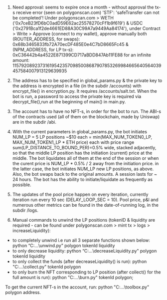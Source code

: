 1. Need approval: seems to expire once a month - without approval the tx-s receive error (seen on polygonscan.com) 
  'STF': 'safeTransfer can not be completed'!
  Under polygonscan.com > WETH ('0x7ceB23fD6bC0adD59E62ac25578270cFf1b9f619') & USDC ('0x2791Bca1f2de4661ED88A30C99A7a9449Aa84174'),
  under Contract > Write > Approve (connect to my wallet), approve manually both
  (ROUTER_ADDRESS, for swaps): 0x68b3465833fb72A70ecDF485E0e4C7bD8665Fc45 & (NPM_ADDRESS, for LP tx-s): 0xC36442b4a4522E871399CD717aBDD847Ab11FE88
  for an infinite amount: 115792089237316195423570985008687907853269984665640564039457584007913129639935
  
2. The address has to be specified in global_params.py & the private key to the address is encrypted in a file (in the subdir /accounts)
    with encrypt_file() in encryption.py. It requires /accounts/salt.txt. When the bot is run, a password to access the private key is required
    via decrypt_file(),run at the beginning of main() in main.py.
  
3. The account has to have no NFT-s, in order for the bot to run. The ABI-s of the contracts used (all of them on the blockchain, made by Uniswap)
    are in the subdir /abi.

 
4.  With the current parameters in global_params.py, the bot initiates NUM_LP = 5 LP positions ~$10 each = min(MAX_NUM_TOKEN0_LP, MAX_NUM_TOKEN1_LP * ETH price)
    each with price range sum(LP_DISTANCE_TO_BOUND_PER)=0.5% wide, stacked adjacently, so that the middle LP position has the initiation (current) price at the     middle. The bot liquidates all of them at the end of the session or when the curent price is NUM_LP * 0.5% / 2 away from the initiation price. in the latter      case, the bot initiates NUM_LP new LP positions, as above. Also, the bot swaps back to the original amounts. A session lasts for ~ 24 hours.
    The bot has the ability to initiate/liquidate as frequently as possible.
    
5. The updates of the pool price happen on every iteration, currently iteration run every 10 sec (DELAY_LOOP_SEC = 10).
     Pool price, p&l and numerous other metrics can be found in the date-of-running log, in the subdir /logs.
 
6. Manual commands to unwind the LP positions (tokenID & liquidity are required - can be found under polygonscan.com > mint tx > logs > increaseLiquidity):
  - to completely unwind i.e run all 3 separate functions shown below: python “C:\...\unwind.py" polygon tokenId liquidity
  - to only decrease liquidity: python “C:\...\decreaseLiquidity.py" polygon tokenId liquidity
  - to only collect the funds (after decreaseLiquidity() is run): python "C:\...\collect.py" tokenId polygon
  - to only burn the NFT corresponding to LP position (after collect() for the full amount is run): python "C:\...\burn.py" tokenId polygon;

  To get the current NFT-s in the account, run: python "C:\...\toolbox.py" polygon address.
